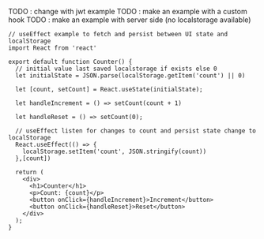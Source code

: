 
TODO : change with jwt example
TODO : make an example with a custom hook
TODO : make an example with server side (no localstorage available)

```
// useEffect example to fetch and persist between UI state and localStorage
import React from 'react'

export default function Counter() {
  // initial value last saved localstorage if exists else 0
  let initialState = JSON.parse(localStorage.getItem('count') || 0)

  let [count, setCount] = React.useState(initialState);

  let handleIncrement = () => setCount(count + 1)

  let handleReset = () => setCount(0);

  // useEffect listen for changes to count and persist state change to localStorage
  React.useEffect(() => {
    localStorage.setItem('count', JSON.stringify(count))
  },[count])

  return (
    <div>
      <h1>Counter</h1>
      <p>Count: {count}</p>
      <button onClick={handleIncrement}>Increment</button>
      <button onClick={handleReset}>Reset</button>
    </div>
  );
}
```
